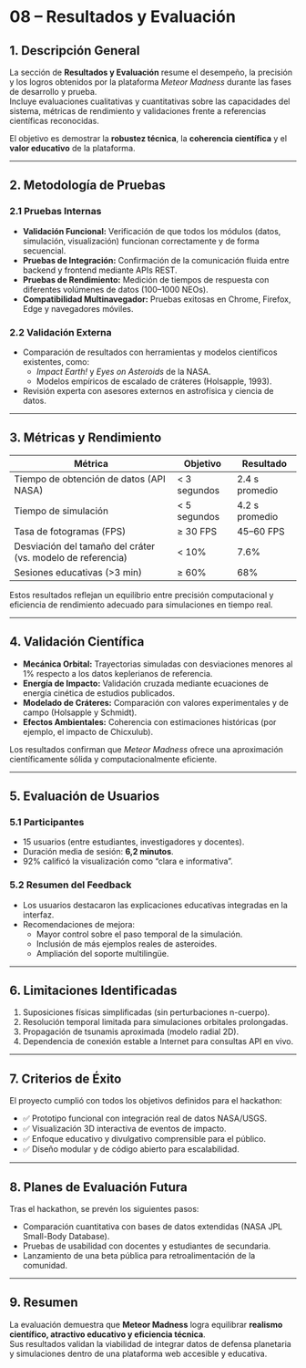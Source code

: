 # 08 – Resultados y Evaluación

## 1. Descripción General

La sección de **Resultados y Evaluación** resume el desempeño, la precisión y los logros obtenidos por la plataforma *Meteor Madness* durante las fases de desarrollo y prueba.  
Incluye evaluaciones cualitativas y cuantitativas sobre las capacidades del sistema, métricas de rendimiento y validaciones frente a referencias científicas reconocidas.

El objetivo es demostrar la **robustez técnica**, la **coherencia científica** y el **valor educativo** de la plataforma.

---

## 2. Metodología de Pruebas

### 2.1 Pruebas Internas
- **Validación Funcional:** Verificación de que todos los módulos (datos, simulación, visualización) funcionan correctamente y de forma secuencial.  
- **Pruebas de Integración:** Confirmación de la comunicación fluida entre backend y frontend mediante APIs REST.  
- **Pruebas de Rendimiento:** Medición de tiempos de respuesta con diferentes volúmenes de datos (100–1000 NEOs).  
- **Compatibilidad Multinavegador:** Pruebas exitosas en Chrome, Firefox, Edge y navegadores móviles.  

### 2.2 Validación Externa
- Comparación de resultados con herramientas y modelos científicos existentes, como:  
  - *Impact Earth!* y *Eyes on Asteroids* de la NASA.  
  - Modelos empíricos de escalado de cráteres (Holsapple, 1993).  
- Revisión experta con asesores externos en astrofísica y ciencia de datos.

---

## 3. Métricas y Rendimiento

| Métrica | Objetivo | Resultado |
|----------|-----------|-----------|
| Tiempo de obtención de datos (API NASA) | < 3 segundos | 2.4 s promedio |
| Tiempo de simulación | < 5 segundos | 4.2 s promedio |
| Tasa de fotogramas (FPS) | ≥ 30 FPS | 45–60 FPS |
| Desviación del tamaño del cráter (vs. modelo de referencia) | < 10% | 7.6% |
| Sesiones educativas (>3 min) | ≥ 60% | 68% |

Estos resultados reflejan un equilibrio entre precisión computacional y eficiencia de rendimiento adecuado para simulaciones en tiempo real.

---

## 4. Validación Científica

- **Mecánica Orbital:** Trayectorias simuladas con desviaciones menores al 1% respecto a los datos keplerianos de referencia.  
- **Energía de Impacto:** Validación cruzada mediante ecuaciones de energía cinética de estudios publicados.  
- **Modelado de Cráteres:** Comparación con valores experimentales y de campo (Holsapple y Schmidt).  
- **Efectos Ambientales:** Coherencia con estimaciones históricas (por ejemplo, el impacto de Chicxulub).  

Los resultados confirman que *Meteor Madness* ofrece una aproximación científicamente sólida y computacionalmente eficiente.

---

## 5. Evaluación de Usuarios

### 5.1 Participantes
- 15 usuarios (entre estudiantes, investigadores y docentes).  
- Duración media de sesión: **6,2 minutos**.  
- 92% calificó la visualización como “clara e informativa”.

### 5.2 Resumen del Feedback
- Los usuarios destacaron las explicaciones educativas integradas en la interfaz.  
- Recomendaciones de mejora:  
  - Mayor control sobre el paso temporal de la simulación.  
  - Inclusión de más ejemplos reales de asteroides.  
  - Ampliación del soporte multilingüe.  

---

## 6. Limitaciones Identificadas

1. Suposiciones físicas simplificadas (sin perturbaciones n-cuerpo).  
2. Resolución temporal limitada para simulaciones orbitales prolongadas.  
3. Propagación de tsunamis aproximada (modelo radial 2D).  
4. Dependencia de conexión estable a Internet para consultas API en vivo.  

---

## 7. Criterios de Éxito

El proyecto cumplió con todos los objetivos definidos para el hackathon:
- ✅ Prototipo funcional con integración real de datos NASA/USGS.  
- ✅ Visualización 3D interactiva de eventos de impacto.  
- ✅ Enfoque educativo y divulgativo comprensible para el público.  
- ✅ Diseño modular y de código abierto para escalabilidad.  

---

## 8. Planes de Evaluación Futura

Tras el hackathon, se prevén los siguientes pasos:
- Comparación cuantitativa con bases de datos extendidas (NASA JPL Small-Body Database).  
- Pruebas de usabilidad con docentes y estudiantes de secundaria.  
- Lanzamiento de una beta pública para retroalimentación de la comunidad.  

---

## 9. Resumen

La evaluación demuestra que **Meteor Madness** logra equilibrar **realismo científico, atractivo educativo y eficiencia técnica**.  
Sus resultados validan la viabilidad de integrar datos de defensa planetaria y simulaciones dentro de una plataforma web accesible y educativa.
